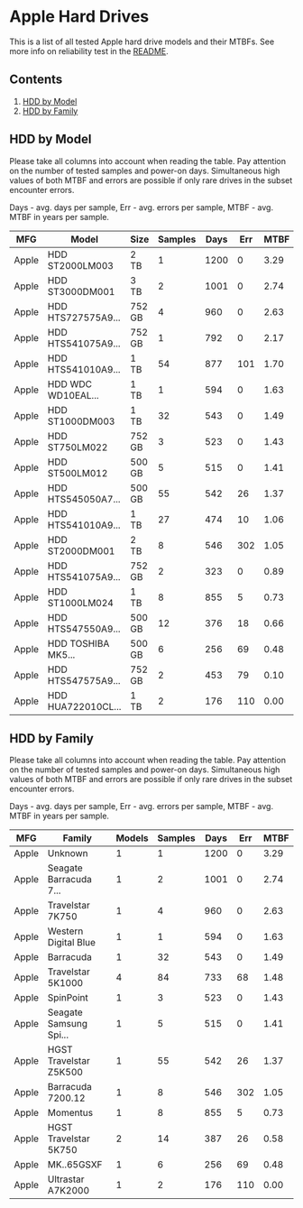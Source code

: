 Apple Hard Drives
=================

This is a list of all tested Apple hard drive models and their MTBFs. See more
info on reliability test in the [README](https://github.com/linuxhw/SMART).

Contents
--------

1. [ HDD by Model  ](#hdd-by-model)
2. [ HDD by Family ](#hdd-by-family)

HDD by Model
------------

Please take all columns into account when reading the table. Pay attention on the
number of tested samples and power-on days. Simultaneous high values of both MTBF
and errors are possible if only rare drives in the subset encounter errors.

Days - avg. days per sample,
Err  - avg. errors per sample,
MTBF - avg. MTBF in years per sample.

| MFG       | Model              | Size   | Samples | Days  | Err   | MTBF |
|-----------|--------------------|--------|---------|-------|-------|------|
| Apple     | HDD ST2000LM003    | 2 TB   | 1       | 1200  | 0     | 3.29   |
| Apple     | HDD ST3000DM001    | 3 TB   | 2       | 1001  | 0     | 2.74   |
| Apple     | HDD HTS727575A9... | 752 GB | 4       | 960   | 0     | 2.63   |
| Apple     | HDD HTS541075A9... | 752 GB | 1       | 792   | 0     | 2.17   |
| Apple     | HDD HTS541010A9... | 1 TB   | 54      | 877   | 101   | 1.70   |
| Apple     | HDD WDC WD10EAL... | 1 TB   | 1       | 594   | 0     | 1.63   |
| Apple     | HDD ST1000DM003    | 1 TB   | 32      | 543   | 0     | 1.49   |
| Apple     | HDD ST750LM022     | 752 GB | 3       | 523   | 0     | 1.43   |
| Apple     | HDD ST500LM012     | 500 GB | 5       | 515   | 0     | 1.41   |
| Apple     | HDD HTS545050A7... | 500 GB | 55      | 542   | 26    | 1.37   |
| Apple     | HDD HTS541010A9... | 1 TB   | 27      | 474   | 10    | 1.06   |
| Apple     | HDD ST2000DM001    | 2 TB   | 8       | 546   | 302   | 1.05   |
| Apple     | HDD HTS541075A9... | 752 GB | 2       | 323   | 0     | 0.89   |
| Apple     | HDD ST1000LM024    | 1 TB   | 8       | 855   | 5     | 0.73   |
| Apple     | HDD HTS547550A9... | 500 GB | 12      | 376   | 18    | 0.66   |
| Apple     | HDD TOSHIBA MK5... | 500 GB | 6       | 256   | 69    | 0.48   |
| Apple     | HDD HTS547575A9... | 752 GB | 2       | 453   | 79    | 0.10   |
| Apple     | HDD HUA722010CL... | 1 TB   | 2       | 176   | 110   | 0.00   |

HDD by Family
-------------

Please take all columns into account when reading the table. Pay attention on the
number of tested samples and power-on days. Simultaneous high values of both MTBF
and errors are possible if only rare drives in the subset encounter errors.

Days - avg. days per sample,
Err  - avg. errors per sample,
MTBF - avg. MTBF in years per sample.

| MFG       | Family                 | Models | Samples | Days  | Err   | MTBF |
|-----------|------------------------|--------|---------|-------|-------|------|
| Apple     | Unknown                | 1      | 1       | 1200  | 0     | 3.29   |
| Apple     | Seagate Barracuda 7... | 1      | 2       | 1001  | 0     | 2.74   |
| Apple     | Travelstar 7K750       | 1      | 4       | 960   | 0     | 2.63   |
| Apple     | Western Digital Blue   | 1      | 1       | 594   | 0     | 1.63   |
| Apple     | Barracuda              | 1      | 32      | 543   | 0     | 1.49   |
| Apple     | Travelstar 5K1000      | 4      | 84      | 733   | 68    | 1.48   |
| Apple     | SpinPoint              | 1      | 3       | 523   | 0     | 1.43   |
| Apple     | Seagate Samsung Spi... | 1      | 5       | 515   | 0     | 1.41   |
| Apple     | HGST Travelstar Z5K500 | 1      | 55      | 542   | 26    | 1.37   |
| Apple     | Barracuda 7200.12      | 1      | 8       | 546   | 302   | 1.05   |
| Apple     | Momentus               | 1      | 8       | 855   | 5     | 0.73   |
| Apple     | HGST Travelstar 5K750  | 2      | 14      | 387   | 26    | 0.58   |
| Apple     | MK..65GSXF             | 1      | 6       | 256   | 69    | 0.48   |
| Apple     | Ultrastar A7K2000      | 1      | 2       | 176   | 110   | 0.00   |
